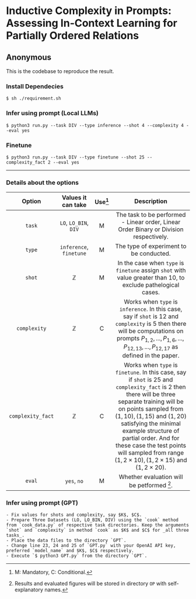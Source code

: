 
# Inductive Complexity in Prompts: Assessing In-Context Learning for Partially Ordered Relations
## Anonymous 

This is the codebase to reproduce the result.


### Install Dependecies
`$ sh ./requirement.sh`

### Infer using prompt (Local LLMs)
`$ python3 run.py --task DIV --type inference --shot 4 --complexity 4 --eval yes`

### Finetune
`$ python3 run.py --task DIV --type finetune --shot 25 --complexity_fact 2 --eval yes`

---

### Details about the options

|       Option      |    Values it can take   | Use[^1] |                                                                                                                                                                                          Description                                                                                                                                                                                          |
|:-----------------:|:-----------------------:|:-------:|:---------------------------------------------------------------------------------------------------------------------------------------------------------------------------------------------------------------------------------------------------------------------------------------------------------------------------------------------------------------------------------------------:|
|       `task`      |  `LO`, `LO_BIN`, `DIV`  |    M    | The task to be performed - Linear order, Linear Order Binary or Division respectively.                                                                                                                                                                                                                                                                                                        |
|       `type`      | `inference`, `finetune` |    M    | The type of experiment to be conducted.                                                                                                                                                                                                                                                                                                                                                       |
|       `shot`      |       $\mathbb{Z}$      |    M    | In the case when `type` is `finetune` assign `shot` with value greater than $10$, to exclude pathelogical cases.                                                                                                                                                                                                                                                                              |
|    `complexity`   |       $\mathbb{Z}$      |    C    | Works when `type` is `inference`. In this case, say if `shot` is $12$  and `complexity` is $5$ then there will be computations on prompts $P_{1,2}, ... ,P_{1,6}, ..., P_{12,13}, ... ,P_{12,17}$ as defined in the paper.                                                                                                                                                                    |
| `complexity_fact` |       $\mathbb{Z}$      |    C    | Works when `type` is `finetune`. In this case, say if `shot` is $25$  and `complexity_fact` is $2$ then there will be three separate training will be on points sampled from $(1, 10), (1, 15)$ and $(1, 20)$ satisfying the minimal example structure of partial order. And for these case the test points will sampled from range $(1, 2\times 10), (1, 2\times 15)$ and $(1, 2\times 20)$. |
|       `eval`      |       `yes`, `no`       |    M    | Whether evaluation will be petformed [^2].                                                                                                                                                                                                                                                                                                                                                    |


### Infer using prompt (GPT)
    - Fix values for shots and complexity, say $K$, $C$.
    - Prepare Three Datasets (LO, LO_BIN, DIV) using the `cook` method from `cook_data.py` of respective task directories. Keep the arguments `shot` and `complexity` in method `cook` as $K$ and $C$ for _all three tasks_.
    - Place the data files to the directory `GPT`.
    - Change line 23, 24 and 25 of `GPT.py` with your OpenAI API key, preferred `model_name` and $K$, $C$ respectively.
    - Execute `$ python3 GPT.py` from the directory `GPT`.

[^1]: M: Mandatory, C: Conditional.
[^2]: Results and evaluated figures will be stored in directory  `OP` with self-explanatory names.
